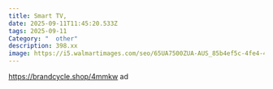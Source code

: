 ```yaml
---
title: Smart TV,
date: 2025-09-11T11:45:20.533Z
tags: 2025-09-11
Category: "  other"
description: 398.xx
image: https://i5.walmartimages.com/seo/65UA7500ZUA-AUS_85b4ef5c-4fe4-4924-9459-4c23ac8da1a6.b289ecd5a23d6f4797188dafe0d4d33c.jpeg?odnHeight=2000&odnWidth=2000&odnBg=FFFFFF
---
```

https://brandcycle.shop/4mmkw  ad